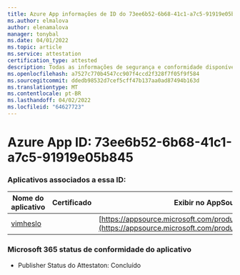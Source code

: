 ```yaml
---
title: Azure App informações de ID do 73ee6b52-6b68-41c1-a7c5-91919e05b845
ms.author: elmalova
author: elenamalova
manager: tonybal
ms.date: 04/01/2022
ms.topic: article
ms.service: attestation
certification_type: attested
description: Todas as informações de segurança e conformidade disponíveis para 73ee6b52-6b68-41c1-a7c5-91919e05b845.
ms.openlocfilehash: a7527c770b4547cc907f4ccd2f328f7f05f9f584
ms.sourcegitcommit: ddedb98532d7cef5cff47b137aa0ad87494b163d
ms.translationtype: MT
ms.contentlocale: pt-BR
ms.lasthandoff: 04/02/2022
ms.locfileid: "64627723"
---
```

# <a name="azure-app-id-73ee6b52-6b68-41c1-a7c5-91919e05b845"></a>Azure App ID: 73ee6b52-6b68-41c1-a7c5-91919e05b845


### <a name="apps-associated-with-this-id"></a>Aplicativos associados a essa ID:
| **Nome do aplicativo** | **Certificado** | **Exibir no AppSource** |
|--------------|---------------|-----------------------|
| [vimheslo](../forward/WA200003843.md) |  | [https://appsource.microsoft.com/product/office/WA200003843](https://appsource.microsoft.com/product/office/WA200003843) |

### <a name="microsoft-365-app-compliance-status"></a>Microsoft 365 status de conformidade do aplicativo
- Publisher Status do Attestaton: Concluído

